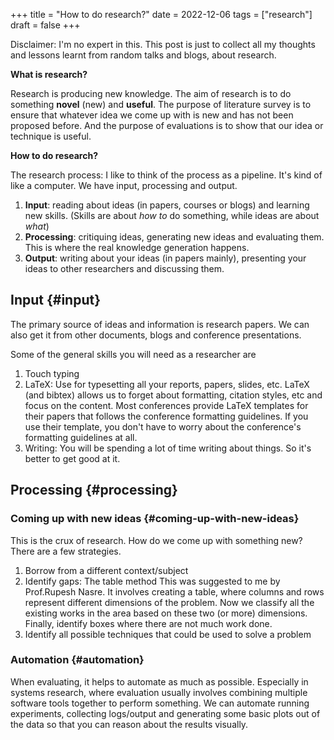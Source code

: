 +++
title = "How to do research?"
date = 2022-12-06
tags = ["research"]
draft = false
+++

Disclaimer: I'm no expert in this. This post is just to collect all my thoughts and lessons learnt from random talks and blogs, about research.

**What is research?**

Research is producing new knowledge.
The aim of research is to do something **novel** (new) and **useful**.
The purpose of literature survey is to ensure that whatever idea we come up with is new and has not been proposed before.
And the purpose of evaluations is to show that our idea or technique is useful.

**How to do research?**

The research process: I like to think of the process as a pipeline. It's kind of like a computer. We have input, processing and output.

1.  **Input**: reading about ideas (in papers, courses or blogs) and learning new skills. (Skills are about _how to_ do something, while ideas are about _what_)
2.  **Processing**: critiquing ideas, generating new ideas and evaluating them. This is where the real knowledge generation happens.
3.  **Output**: writing about your ideas (in papers mainly), presenting your ideas to other researchers and discussing them.


## Input {#input}

The primary source of ideas and information is research papers.
We can also get it from other documents, blogs and conference presentations.

Some of the general skills you will need as a researcher are

1.  Touch typing
2.  LaTeX: Use for typesetting all your reports, papers, slides, etc. LaTeX (and bibtex) allows us to forget about formatting, citation styles, etc and focus on the content. Most conferences provide LaTeX templates for their papers that follows the conference formatting guidelines. If you use their template, you don't have to worry about the conference's formatting guidelines at all.
3.  Writing: You will be spending a lot of time writing about things. So it's better to get good at it.


## Processing {#processing}


### Coming up with new ideas {#coming-up-with-new-ideas}

This is the crux of research. How do we come up with something new?
There are a few strategies.

1.  Borrow from a different context/subject
2.  Identify gaps: The table method
    This was suggested to me by Prof.Rupesh Nasre. It involves creating a table, where columns and rows represent different dimensions of the problem. Now we classify all the existing works in the area based on these two (or more) dimensions. Finally, identify boxes where there are not much work done.
3.  Identify all possible techniques that could be used to solve a problem


### Automation {#automation}

When evaluating, it helps to automate as much as possible.
Especially in systems research, where evaluation usually involves combining multiple software tools together to perform something.
We can automate running experiments, collecting logs/output and generating some basic plots out of the data so that you can reason about the results visually.
